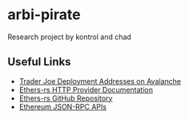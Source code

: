 # arbi-pirate

Research project by kontrol and chad

## Useful Links

- [Trader Joe Deployment Addresses on Avalanche](https://docs.traderjoexyz.com/deployment-addresses/avalanche)
- [Ethers-rs HTTP Provider Documentation](https://www.gakonst.com/ethers-rs/providers/http.html)
- [Ethers-rs GitHub Repository](https://github.com/gakonst/ethers-rs/tree/master)
- [Ethereum JSON-RPC APIs](https://ethereum.org/en/developers/docs/apis/json-rpc/)
